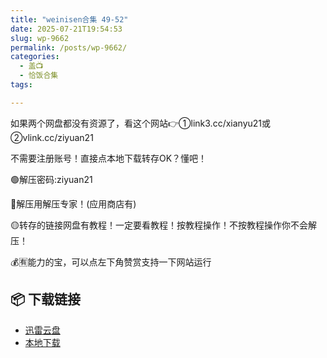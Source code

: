 ```yaml
---
title: "weinisen合集 49-52"
date: 2025-07-21T19:54:53
slug: wp-9662
permalink: /posts/wp-9662/
categories:
  - 盖📺
  - 恰饭合集
tags:

---
```


如果两个网盘都没有资源了，看这个网站👉①link3.cc/xianyu21或②vlink.cc/ziyuan21

不需要注册账号！直接点本地下载转存OK？懂吧！

🟢解压密码:ziyuan21

🔵解压用解压专家！(应用商店有)

🟡转存的链接网盘有教程！一定要看教程！按教程操作！不按教程操作你不会解压！

💰🈶能力的宝，可以点左下角赞赏支持一下网站运行

## 📦 下载链接
- [迅雷云盘](https://blziyuan21.com/pay-download/9662?key=eaa62842dd&down_id=0)
- [本地下载](https://blziyuan21.com/pay-download/9662?key=eaa62842dd&down_id=1)

